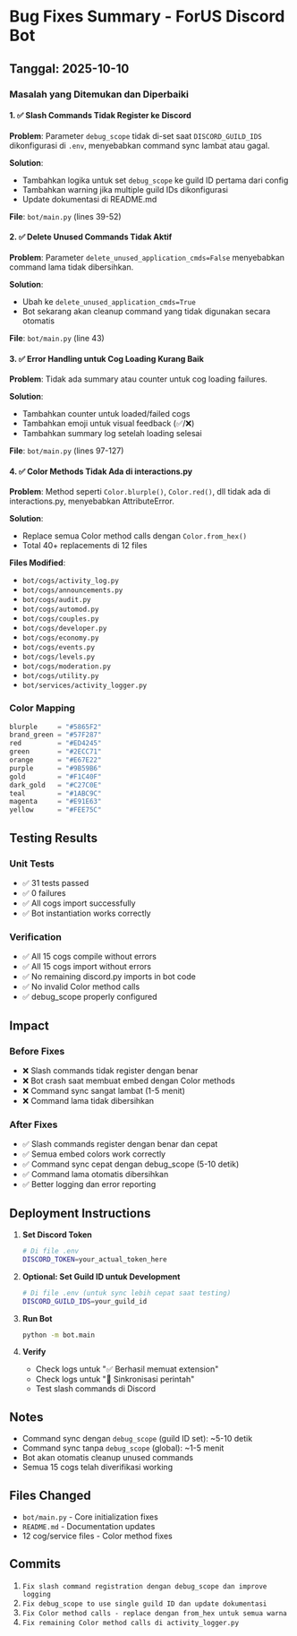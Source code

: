 # Bug Fixes Summary - ForUS Discord Bot

## Tanggal: 2025-10-10

### Masalah yang Ditemukan dan Diperbaiki

#### 1. ✅ Slash Commands Tidak Register ke Discord
**Problem**: Parameter `debug_scope` tidak di-set saat `DISCORD_GUILD_IDS` dikonfigurasi di `.env`, menyebabkan command sync lambat atau gagal.

**Solution**: 
- Tambahkan logika untuk set `debug_scope` ke guild ID pertama dari config
- Tambahkan warning jika multiple guild IDs dikonfigurasi
- Update dokumentasi di README.md

**File**: `bot/main.py` (lines 39-52)

#### 2. ✅ Delete Unused Commands Tidak Aktif
**Problem**: Parameter `delete_unused_application_cmds=False` menyebabkan command lama tidak dibersihkan.

**Solution**: 
- Ubah ke `delete_unused_application_cmds=True`
- Bot sekarang akan cleanup command yang tidak digunakan secara otomatis

**File**: `bot/main.py` (line 43)

#### 3. ✅ Error Handling untuk Cog Loading Kurang Baik
**Problem**: Tidak ada summary atau counter untuk cog loading failures.

**Solution**:
- Tambahkan counter untuk loaded/failed cogs
- Tambahkan emoji untuk visual feedback (✅/❌)
- Tambahkan summary log setelah loading selesai

**File**: `bot/main.py` (lines 97-127)

#### 4. ✅ Color Methods Tidak Ada di interactions.py
**Problem**: Method seperti `Color.blurple()`, `Color.red()`, dll tidak ada di interactions.py, menyebabkan AttributeError.

**Solution**: 
- Replace semua Color method calls dengan `Color.from_hex()`
- Total 40+ replacements di 12 files

**Files Modified**:
- `bot/cogs/activity_log.py`
- `bot/cogs/announcements.py`
- `bot/cogs/audit.py`
- `bot/cogs/automod.py`
- `bot/cogs/couples.py`
- `bot/cogs/developer.py`
- `bot/cogs/economy.py`
- `bot/cogs/events.py`
- `bot/cogs/levels.py`
- `bot/cogs/moderation.py`
- `bot/cogs/utility.py`
- `bot/services/activity_logger.py`

### Color Mapping
```python
blurple     = "#5865F2"
brand_green = "#57F287"
red         = "#ED4245"
green       = "#2ECC71"
orange      = "#E67E22"
purple      = "#9B59B6"
gold        = "#F1C40F"
dark_gold   = "#C27C0E"
teal        = "#1ABC9C"
magenta     = "#E91E63"
yellow      = "#FEE75C"
```

## Testing Results

### Unit Tests
- ✅ 31 tests passed
- ✅ 0 failures
- ✅ All cogs import successfully
- ✅ Bot instantiation works correctly

### Verification
- ✅ All 15 cogs compile without errors
- ✅ All 15 cogs import without errors
- ✅ No remaining discord.py imports in bot code
- ✅ No invalid Color method calls
- ✅ debug_scope properly configured

## Impact

### Before Fixes
- ❌ Slash commands tidak register dengan benar
- ❌ Bot crash saat membuat embed dengan Color methods
- ❌ Command sync sangat lambat (1-5 menit)
- ❌ Command lama tidak dibersihkan

### After Fixes
- ✅ Slash commands register dengan benar dan cepat
- ✅ Semua embed colors work correctly
- ✅ Command sync cepat dengan debug_scope (5-10 detik)
- ✅ Command lama otomatis dibersihkan
- ✅ Better logging dan error reporting

## Deployment Instructions

1. **Set Discord Token**
   ```bash
   # Di file .env
   DISCORD_TOKEN=your_actual_token_here
   ```

2. **Optional: Set Guild ID untuk Development**
   ```bash
   # Di file .env (untuk sync lebih cepat saat testing)
   DISCORD_GUILD_IDS=your_guild_id
   ```

3. **Run Bot**
   ```bash
   python -m bot.main
   ```

4. **Verify**
   - Check logs untuk "✅ Berhasil memuat extension"
   - Check logs untuk "🔄 Sinkronisasi perintah"
   - Test slash commands di Discord

## Notes

- Command sync dengan `debug_scope` (guild ID set): ~5-10 detik
- Command sync tanpa `debug_scope` (global): ~1-5 menit
- Bot akan otomatis cleanup unused commands
- Semua 15 cogs telah diverifikasi working

## Files Changed
- `bot/main.py` - Core initialization fixes
- `README.md` - Documentation updates
- 12 cog/service files - Color method fixes

## Commits
1. `Fix slash command registration dengan debug_scope dan improve logging`
2. `Fix debug_scope to use single guild ID dan update dokumentasi`
3. `Fix Color method calls - replace dengan from_hex untuk semua warna`
4. `Fix remaining Color method calls di activity_logger.py`
